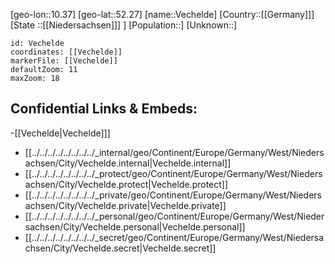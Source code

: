 ﻿---
location: [52.27,10.37]
mapzoom: [7,12] 
mapmarker: city 
type: City
tags:
- geo/City


SpocWebEntityId: 35226
isDeleted: false
confidential: public

---
[geo-lon::10.37]
[geo-lat::52.27]
[name::Vechelde]
[Country::[[Germany]]]
[State ::[[Niedersachsen]]] ]
[Population::]
[Unknown::]


```leaflet
id: Vechelde
coordinates: [[Vechelde]]
markerFile: [[Vechelde]]
defaultZoom: 11 
maxZoom: 18
```


## Confidential Links & Embeds: 
-[[Vechelde|Vechelde]]] 
- [[../../../../../../../../_internal/geo/Continent/Europe/Germany/West/Niedersachsen/City/Vechelde.internal|Vechelde.internal]] 
- [[../../../../../../../../_protect/geo/Continent/Europe/Germany/West/Niedersachsen/City/Vechelde.protect|Vechelde.protect]] 
- [[../../../../../../../../_private/geo/Continent/Europe/Germany/West/Niedersachsen/City/Vechelde.private|Vechelde.private]] 
- [[../../../../../../../../_personal/geo/Continent/Europe/Germany/West/Niedersachsen/City/Vechelde.personal|Vechelde.personal]] 
- [[../../../../../../../../_secret/geo/Continent/Europe/Germany/West/Niedersachsen/City/Vechelde.secret|Vechelde.secret]] 
